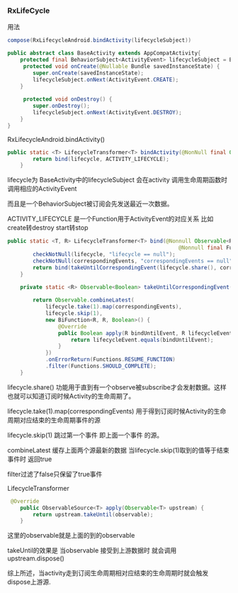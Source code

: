 ### RxLifeCycle

用法

```java
compose(RxLifecycleAndroid.bindActivity(lifecycleSubject))
```

```java
public abstract class BaseActivity extends AppCompatActivity{
    protected final BehaviorSubject<ActivityEvent> lifecycleSubject = BehaviorSubject.create();
     protected void onCreate(@Nullable Bundle savedInstanceState) {
        super.onCreate(savedInstanceState);
        lifecycleSubject.onNext(ActivityEvent.CREATE);
    }
    
     protected void onDestroy() {
        super.onDestroy();
        lifecycleSubject.onNext(ActivityEvent.DESTROY);
    }
}
```



RxLifecycleAndroid.bindActivity()

```java
public static <T> LifecycleTransformer<T> bindActivity(@NonNull final Observable<ActivityEvent> lifecycle) {
        return bind(lifecycle, ACTIVITY_LIFECYCLE);
    }
```



lifecycle为 BaseActivity中的lifecycleSubject 会在activity 调用生命周期函数时调用相应的ActivityEvent

而且是一个BehaviorSubject被订阅会先发送最近一次数据。

 ACTIVITY_LIFECYCLE 是一个Function用于ActivityEvent的对应关系 比如create转destroy  start转stop



```java
public static <T, R> LifecycleTransformer<T> bind(@Nonnull Observable<R> lifecycle,
                                                      @Nonnull final Function<R, R> correspondingEvents) {
        checkNotNull(lifecycle, "lifecycle == null");
        checkNotNull(correspondingEvents, "correspondingEvents == null");
        return bind(takeUntilCorrespondingEvent(lifecycle.share(), correspondingEvents));
    }

    private static <R> Observable<Boolean> takeUntilCorrespondingEvent(final Observable<R> lifecycle,
                                                                       final Function<R, R> correspondingEvents) {
        return Observable.combineLatest(
            lifecycle.take(1).map(correspondingEvents),
            lifecycle.skip(1),
            new BiFunction<R, R, Boolean>() {
                @Override
                public Boolean apply(R bindUntilEvent, R lifecycleEvent) throws Exception {
                    return lifecycleEvent.equals(bindUntilEvent);
                }
            })
            .onErrorReturn(Functions.RESUME_FUNCTION)
            .filter(Functions.SHOULD_COMPLETE);
    }
```

lifecycle.share() 功能用于直到有一个observe被subscribe才会发射数据。这样也就可以知道订阅时候Activity的生命周期了。 

lifecycle.take(1).map(correspondingEvents)  用于得到订阅时候Activity的生命周期对应结束的生命周期事件的源

lifecycle.skip(1) 跳过第一个事件 即上面一个事件 的源。

combineLatest  缓存上面两个源最新的数据 当lifecycle.skip(1)取到的值等于结束事件时 返回true 

filter过滤了false只保留了true事件



LifecycleTransformer

```java
 @Override
    public ObservableSource<T> apply(Observable<T> upstream) {
        return upstream.takeUntil(observable);
    }
```

这里的observable就是上面的到的observable 

takeUntil的效果是 当observable 接受到上游数据时 就会调用upstream.dispose()



综上所述，当activity走到订阅生命周期相对应结束的生命周期时就会触发dispose上游源.







